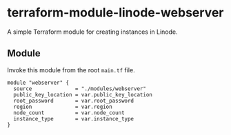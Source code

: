 # terraform-module-linode-webserver

A simple Terraform module for creating instances in Linode.

## Module

Invoke this module from the root `main.tf` file.

```hcl
module "webserver" {
  source              = "./modules/webserver"
  public_key_location = var.public_key_location
  root_password       = var.root_password
  region              = var.region
  node_count          = var.node_count
  instance_type       = var.instance_type
}
```
